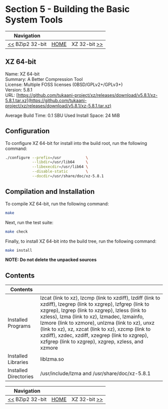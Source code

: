 # Section 5 - Building the Basic System Tools

| Navigation |||
| --- | --- | ---: |
| [<<](./BZip232bit.md) BZip2 32-bit | [HOME](../README.md) | XZ 32-bit [>>](./XZ32bit.md) |

## XZ 64-bit

Name: XZ 64-bit<br />
Summary: A Better Compression Tool<br />
License: Multiple FOSS licenses (0BSD/GPLv2+/GPLv3+)<br />
Version: 5.8.1<br />
URL: [https://github.com/tukaani-project/xz/releases/download/v5.8.1/xz-5.8.1.tar.xz](https://github.com/tukaani-project/xz/releases/download/v5.8.1/xz-5.8.1.tar.xz)<br />

Average Build Time: 0.1 SBU
Used Install Space: 24 MiB

## Configuration

To configure XZ 64-bit for install into the build root, run the following command:

```bash
./configure --prefix=/usr           \
            --libdir=/usr/lib64     \
            --libexecdir=/usr/lib64 \
            --disable-static        \
            --docdir=/usr/share/doc/xz-5.8.1
```

## Compilation and Installation

To compile XZ 64-bit, run the following command:

```bash
make
```

Next, run the test suite:

```bash
make check
```

Finally, to install XZ 64-bit into the build tree, run the following command:

```bash
make install
```

**NOTE: Do not delete the unpacked sources**

## Contents

| Contents ||
| --- | --- |
| Installed Programs | lzcat (link to xz), lzcmp (link to xzdiff), lzdiff (link to xzdiff), lzegrep (link to xzgrep), lzfgrep (link to xzgrep), lzgrep (link to xzgrep), lzless (link to xzless), lzma (link to xz), lzmadec, lzmainfo, lzmore (link to xzmore), unlzma (link to xz), unxz (link to xz), xz, xzcat (link to xz), xzcmp (link to xzdiff), xzdec, xzdiff, xzegrep (link to xzgrep), xzfgrep (link to xzgrep), xzgrep, xzless, and xzmore |
| Installed Libraries | liblzma.so |
| Installed Directories | /usr/include/lzma and /usr/share/doc/xz-5.8.1 |

| Navigation |||
| --- | --- | ---: |
| [<<](./BZip232bit.md) BZip2 32-bit | [HOME](../README.md) | XZ 32-bit [>>](./XZ32bit.md) |
